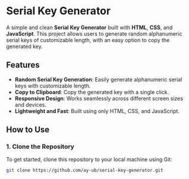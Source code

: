 # Serial Key Generator

A simple and clean **Serial Key Generator** built with **HTML**, **CSS**, and **JavaScript**. This project allows users to generate random alphanumeric serial keys of customizable length, with an easy option to copy the generated key.

## Features

- **Random Serial Key Generation**: Easily generate alphanumeric serial keys with customizable length.
- **Copy to Clipboard**: Copy the generated key with a single click.
- **Responsive Design**: Works seamlessly across different screen sizes and devices.
- **Lightweight and Fast**: Built using only HTML, CSS, and JavaScript.

## How to Use

### 1. Clone the Repository
To get started, clone this repository to your local machine using Git:

```bash
git clone https://github.com/ay-ub/serial-key-generator.git
